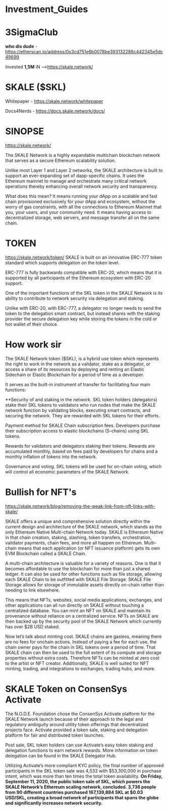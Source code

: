 # Investment_Guides


# 3SigmaClub

**who dis dude** - https://etherscan.io/address/0x3cd751e6b0078be393132286c442345e5dc49699

Invested **1,5M** iN -->https://skale.network/  

# SKALE ($SKL)

Whitepaper - https://skale.network/whitepaper 

Docs4Nerds - https://docs.skale.network/docs/


# SINOPSE
https://skale.network/ 

The SKALE Network is a highly expandable multichain blockchain network that serves as a secure Ethereum scalability solution.

Unlike most Layer 1 and Layer 2 networks, the SKALE architecture is built to support an ever-expanding set of dapp-specific chains. It uses the Ethereum mainnet to manage and orchestrate many critical network operations thereby enhancing overall network security and transparency.

What does this mean? It means running your dApp on a scalable and fast chain provisioned exclusively for your dApp and ecosystem, without the worry of gas constraints, with all the connections to Ethereum Mainnet that you, your users, and your community need. It means having access to decentralized storage, web servers, and message transfer all on the same chain.


# TOKEN 
https://skale.network/token/
 SKALE is built on an innovative ERC-777 token standard which supports delegation on the token level.

 ERC-777 is fully backwards compatible with ERC-20, which means that it is supported by all participants of the Ethereum ecosystem with ERC-20 support. 

 One of the important functions of the SKL token in the SKALE Network is its ability to contribute to network security via delegation and staking.

 Unlike with ERC-20, with ERC-777, a delegator no longer needs to send the token to the delegation smart contract, but instead shares with the staking provider the secure delegation key while storing the tokens in the cold or hot wallet of their choice.
 
 
 # How work sir
 
The SKALE Network token ($SKL), is a hybrid use token which represents the right to work in the network as a validator, stake as a delegator, or access a share of its resources by deploying and renting an Elastic Sidechain or Elastic Blockchain for a period of time as a developer.  

It serves as the built-in instrument of transfer for facilitating four main functions:

**Security of and staking in the network. SKL token holders (delegators) stake their SKL tokens to validators who run nodes that make the SKALE network function by validating blocks, executing smart contracts, and securing the network. They are rewarded with SKL tokens for their efforts.

Payment method for SKALE Chain subscription fees. Developers purchase their subscription access to elastic blockchains (S-chains) using SKL tokens.

Rewards for validators and delegators staking their tokens. Rewards are accumulated monthly, based on fees paid by developers for chains and a monthly inflation of tokens into the network.  

Governance and voting. SKL tokens will be used for on-chain voting, which will control all economic parameters of the SKALE Network.


# Bullish for NFT's 
https://skale.network/blog/removing-the-weak-link-from-nft-links-with-skale/

SKALE offers a unique and comprehensive solution directly within the current design and architecture of the SKALE network, which stands as the only Ethereum Native Multi-chain Network today. SKALE is Ethereum Native in that chain creation, staking, slashing, token transfers, orchestration, validator payments, chain fees, and more all happen on Ethereum. Multi-chain means that each application (or NFT issuance platform) gets its own EVM Blockchain called a SKALE Chain.

A multi-chain architecture is valuable for a variety of reasons. One is that it becomes affordable to use the blockchain for more than just a shared ledger. It can also be used for other functions such as file storage, allowing each SKALE Chain to be outfitted with SKALE File Storage. SKALE File Storage allows for storage of immutable assets directly on-chain rather than needing to link elsewhere.

This means that NFTs, websites, social media applications, exchanges, and other applications can all run directly on SKALE without touching a centralized database. You can mint an NFT on SKALE and maintain its provenance without reliance on a centralized service. NFTs on SKALE are then backed up by the security pool of the SKALE Network which currently has over $2B USD staked.

Now let’s talk about minting cost. SKALE chains are gasless, meaning there are no fees for onchain actions. Instead of paying a fee for each use, the chain owner pays for the chain in SKL tokens over a period of time. That SKALE chain can then be used to the full extent of its compute and storage properties without extra costs. Therefore NFTs can be minted at zero cost to the artist or NFT creator. Additionally, SKALE is well suited for NFT minting, trading, and integrations to exchanges, trading hubs, and more.


# SKALE Token on ConsenSys Activate

 The N.O.D.E. Foundation chose the ConsenSys Activate platform for the SKALE Network launch because of their approach to the legal and regulatory ambiguity around utility token offerings that decentralized projects face. Activate provided a token sale, staking and delegation platform for fair and distributed token launches. 
 
 Post sale, SKL token holders can use Activate’s easy token staking and delegation functions to earn network rewards. More information on token delegation can be found in the SKALE Delegator Hub. 

 Utilizing Activate’s more compliant KYC policy, the final number of approved participants in the SKL token sale was 4,533 with $53,300,000 in purchase intent, which was more than ten times the total token availability. **On Friday, September 11, 2020, the public token sale of SKL, which powers the SKALE Network’s Ethereum scaling network, concluded. 3,736 people from 90 different countries purchased 167,139,884 SKL at $0.03 USD/SKL, creating a broad network of participants that spans the globe and significantly increases network security.**

